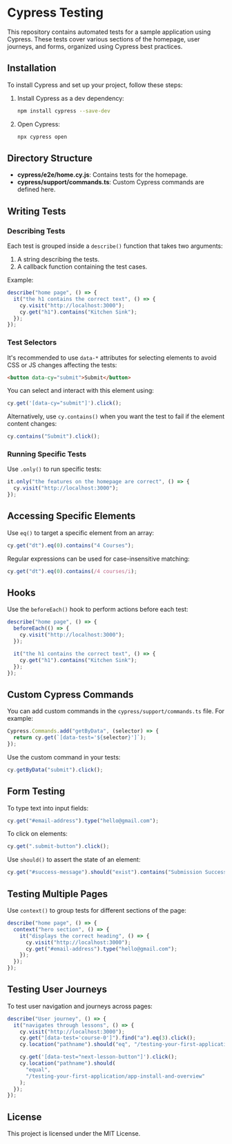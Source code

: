 
# Cypress Testing

This repository contains automated tests for a sample application using Cypress. These tests cover various sections of the homepage, user journeys, and forms, organized using Cypress best practices.

## Installation

To install Cypress and set up your project, follow these steps:

1. Install Cypress as a dev dependency:
   ```bash
   npm install cypress --save-dev
   ```

2. Open Cypress:
   ```bash
   npx cypress open
   ```

## Directory Structure

- **cypress/e2e/home.cy.js**: Contains tests for the homepage.
- **cypress/support/commands.ts**: Custom Cypress commands are defined here.

## Writing Tests

### Describing Tests

Each test is grouped inside a `describe()` function that takes two arguments:
1. A string describing the tests.
2. A callback function containing the test cases.

Example:
```js
describe("home page", () => {
  it("the h1 contains the correct text", () => {
    cy.visit("http://localhost:3000");
    cy.get("h1").contains("Kitchen Sink");
  });
});
```

### Test Selectors

It's recommended to use `data-*` attributes for selecting elements to avoid CSS or JS changes affecting the tests:
```html
<button data-cy="submit">Submit</button>
```

You can select and interact with this element using:
```js
cy.get('[data-cy="submit"]').click();
```

Alternatively, use `cy.contains()` when you want the test to fail if the element content changes:
```js
cy.contains("Submit").click();
```

### Running Specific Tests

Use `.only()` to run specific tests:
```js
it.only("the features on the homepage are correct", () => {
  cy.visit("http://localhost:3000");
});
```

## Accessing Specific Elements

Use `eq()` to target a specific element from an array:
```js
cy.get("dt").eq(0).contains("4 Courses");
```

Regular expressions can be used for case-insensitive matching:
```js
cy.get("dt").eq(0).contains(/4 courses/i);
```

## Hooks

Use the `beforeEach()` hook to perform actions before each test:
```js
describe("home page", () => {
  beforeEach(() => {
    cy.visit("http://localhost:3000");
  });

  it("the h1 contains the correct text", () => {
    cy.get("h1").contains("Kitchen Sink");
  });
});
```

## Custom Cypress Commands

You can add custom commands in the `cypress/support/commands.ts` file. For example:
```js
Cypress.Commands.add("getByData", (selector) => {
  return cy.get(`[data-test='${selector}']`);
});
```

Use the custom command in your tests:
```js
cy.getByData("submit").click();
```

## Form Testing

To type text into input fields:
```js
cy.get("#email-address").type("hello@gmail.com");
```

To click on elements:
```js
cy.get(".submit-button").click();
```

Use `should()` to assert the state of an element:
```js
cy.get("#success-message").should("exist").contains("Submission Successful");
```

## Testing Multiple Pages

Use `context()` to group tests for different sections of the page:
```js
describe("home page", () => {
  context("hero section", () => {
    it("displays the correct heading", () => {
      cy.visit("http://localhost:3000");
      cy.get("#email-address").type("hello@gmail.com");
    });
  });
});
```

## Testing User Journeys

To test user navigation and journeys across pages:
```js
describe("User journey", () => {
  it("navigates through lessons", () => {
    cy.visit("http://localhost:3000");
    cy.get("[data-test='course-0']").find("a").eq(3).click();
    cy.location("pathname").should("eq", "/testing-your-first-application");

    cy.get('[data-test="next-lesson-button"]').click();
    cy.location("pathname").should(
      "equal",
      "/testing-your-first-application/app-install-and-overview"
    );
  });
});
```

## License

This project is licensed under the MIT License.
